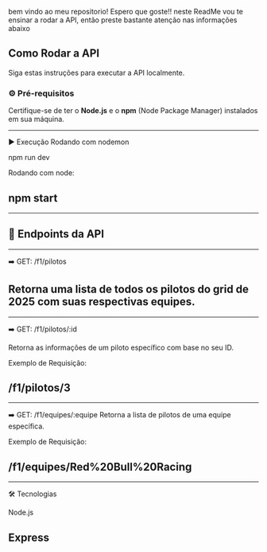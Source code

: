 bem vindo ao meu repositorio! Espero que goste!!
neste ReadMe vou te ensinar a rodar a API, então preste bastante atenção nas informações abaixo

##  Como Rodar a API

Siga estas instruções para executar a API localmente.

### ⚙️ Pré-requisitos

Certifique-se de ter o **Node.js** e o **npm** (Node Package Manager) instalados em sua máquina.


---------------------
▶️ Execução
Rodando com nodemon

npm run dev

Rodando com node:

npm start
--------------------


---------------------
🔗 Endpoints da API
--------------------
--------------------
➡️ GET: /f1/pilotos

Retorna uma lista de todos os pilotos do grid de 2025 com suas respectivas equipes.
---------------------



------------------------
➡️ GET: /f1/pilotos/:id

Retorna as informações de um piloto específico com base no seu ID.



Exemplo de Requisição:

/f1/pilotos/3
-----------------------


----------------------------
➡️ GET: /f1/equipes/:equipe
Retorna a lista de pilotos de uma equipe específica.



Exemplo de Requisição:


/f1/equipes/Red%20Bull%20Racing
---------------------------

-----------------------
🛠️ Tecnologias

Node.js

Express
----------------------
